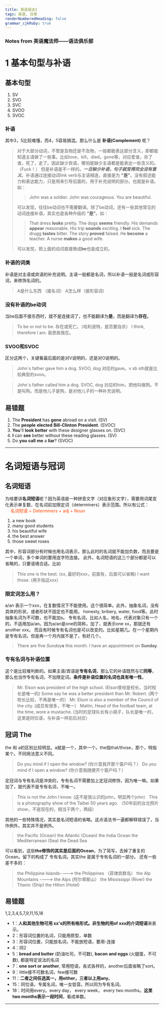 ```yaml
---
title: 英语语法1
tags: 英语, 日常
renderNumberedHeading: false
grammar_cjkRuby: true
---
```



### Notes from 英语魔法师——语法俱乐部

# 1 基本句型与补语
## 基本句型
1. SV
2. SVO
3. SVC
4. SVOO
5. SVOC

### 补语
其中3，5比较难懂，而4，5容易搞混。那么什么是 **补语(Complement)** 呢？
>对于大部分动词，不管是及物还是不及物，一般都能表达部分含义，即都能知道主语做了一些事。比如love，kill，died，gone等，对应爱谁，杀了谁，死了，走了。因此缺少宾语，哪怕是缺少主语都是能表达一些含义的。（Fuck！）
>但是补语是不一样的。***一旦缺少补语，句子就变得完全没有意义***。补语通过连接动词link verb与主语相连，直接是为 **"是"**。没有叙述能力和表达能力，只是用来引导后面的，用于补充说明的部分。也就是补语。如：
>>John was a soldier.
>>John was courageous.
>>You are beautiful.
>
>可以发现，往往be动词也不需要翻译。除了be动词，还有一些其他常见的动词连接补语，其实也是各种升级的 **“是”**。如：
>>That dress **looks** pretty.
>The dogs **seems** friendly.
>His demands **appear** reasonable.
>His trip **sounds** exciting.
>I **feel** sick.
>The drugg **tastes** bitter.
>The story **proved** falsed.
>He **become** a teacher.
>A nurse **makes** a good wife.
>
>可以发现，把上面的动词直接换成**be**也是成立的。

### 补语的词类
补语是对主语或宾语的补充说明。主语一般都是名词，所以补语一般是名词或形容词，来修饰名词的。
>A是什么东西 （接名词）
>A怎么样（接形容词）

### 没有补语的be动词
当be后面不接东西时，就不是连接词了，也不能翻译为**是**，而是翻译为**存在**。
>To be or not to be.  存在或死亡。（哈利波特，是否要自杀）
>I think, therefore I am.  我思故我在。

### SVOO和SVOC
区分这两个，关键看最后面的是对V说明的，还是对O说明的。
>John\`s father gave him a dog. 
SVOO, dog 对应的gave。v sb sth就是比较典型的svoo。

>John\`s father called him a dog.
SVOC, dog 对应的him，把他叫做狗。不是叫狗。而是他儿子是狗，是对他儿子的一种补充说明。

## 易错题
1. The **President** has **gone** abroad on a visit.    (SV)
2. The **people** **elected** **Bill-Clinton** **President**.    (SVOC)
3. **You**'ll **look** **better** with these designer glasses on.   (SVC)
4. **I** can **see** better without these reading glasses.     (SV)
5. Do **you** **call** **me** a **liar**?   (SVOC)

---
# 名词短语与冠词
## 名词短语
为啥要讲**名词短语**呢？因为英语是一种拼音文字（对应象形文字），需要用词尾变化表示单复数，在名词前加限定词（determiners）表示范围。所以有公式：   
　   <font color="#FF4500">  名词短语 = Determiners + adj + Noun </font>

1. a new book
2. many good students
3. his beautiful wife
4. the best answer
5. those sweet roses

其中，形容词部分有时候也用名词表示，那么此时的名词就不能加负数，而且要是一个单词，多个单词的要用连字符连接。
此外，名词短语的这三个部分都是可以省略的，只要语境合适。比如
>This one is the best. (xx,  最好的xxx，前面有，后面可以省略)
>I want those.  (用手指这xxx）
 
 ### 限定词怎么用？
 a/an 表示一个xxx，在复数情况下不能使用。这个很简单。此外，抽象名词，没有具体的形状，或者形状不固定也不能用。 honesty, bribery, water, food等。此时抽象名词为不可数，也不能加s。
   专有名词，比如人名，地名，代表对象只有一个的，不适用加a/an。因为a/an是one的简称，加了，就表示one xx，那就还有another xxx。
   而且有时候专有名词也是可以改变的。比如星期几。在一个星期内是专有名词，但是再一个月内就不是了，有好几个。
>There are five *Sunday***s** this month.
>I have an appointment on **Sunday**.

### 专有名词与补语位置
这个是比较难判断的。如果主语/宾语是**专有名词**，那么它的补语既然与它**同等**，那么也当作专有名词，不加限定词。**条件是补语位置的名词也具有唯一性**。
>Mr. Elson was president of the high school.   (Elson曾经是校长，当时校长是唯一的)
>Some say he was a better president than Mr. Robert. (两个校长比较，不再是唯一的）
>Mr. Elson is also a member of the Council of the city. (成员有很多，不唯一）
>Mattin, Head of the football team, at the time, wore a mustache. (当时的足球队长有小胡子，队长是唯一的，这里是同位语，与补语一样前后对应）

## 冠词 The
the 和 a的区别比较明显。a就是一个，其中一个。the指that/those，那个，特指某个。不同用法意义不同。
>Do you mind if I open the window?  (你介意我开那个窗户吗？）
>Do you mind if I open a window?     (你介意我随便开个窗户吗？）

定冠词与专有名词是冲突的，专有名词不需要加上定冠词修饰，因为唯一嘛。如果加了，就代表不是专有名词，不唯一。
>This is not the John I know.  (这不是我认识的john，明显两个john）
>This is a photography show of the Taibei 50 years ago.  （50年前的台北照片show，不是现在的，相当于两个，两段）

其他的一些特殊情况，其实是名词短语的省略。这点语法书一遍都解释错误了，当作例外，其实并不是例外。
>the Pacific (Ocean)
>the Atlantic (Ocean)
>the India Ocean
>the Mediterranean (Sea)
>the Dead Sea

可以看到，这些**the修饰的其实是后面的Ocean**，为了简写，去掉了重复的Ocean。留下的构成了 专有名词。其实the 是属于专有名词的一部分。 还有一些差不多的：
>the Philippine Islands----> the Philippines （菲律宾群岛）
>the Alp Mountains ----> the Alps (阿尔卑斯山）
>the Mississippi (River)
>the Titanic (Ship)
>the Hilton (Hotel)
>

## 易错题
1,2,3,4,5,7,9,11,15,18

- 1：**人和其他生物可用 xx's的所有格形式。非生物的用of xxx的介词短语**来表示。
- 2：形容词位置的名词，只能用原型，单数
- 3：形容词位置，只能放名词，不能放短语，要用-连接
- 4：同2
- 5：**bread and butter** (奶油吐司，不可数), **bacon and eggs** (火腿蛋，不可数), 都是特定说法的名词
- 7：**one sort or another**, 常用短语，各式各样的，another后面省略了sort。
- 9：little接不可数名词，few接可数
- 11：**二者之间任选其一，用either，三者以上用any**。
- 15：同位语，专属名词，唯一女低音。所以同为专有名词。
- 18：时间用every。every day， every week， every two months。**这里two months表示一段时间**，看成单数。


---

